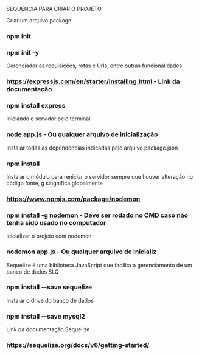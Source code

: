 SEQUENCIA PARA CRIAR O PROJETO

Criar um arquivo package
### npm init
### npm init -y

Gerenciador as requisições, rotas e Urls, entre outras funcionalidades
### https://expressjs.com/en/starter/installing.html - Link da documentação
### npm install express

Iniciando o servidor pelo terminal
### node app.js - Ou qualquer arquivo de inicialização

Instalar todas as dependencias indicadas pelo arquivo package.json
### npm install

Instalar o módulo para reniciar o servidor sempre que houver alteração no código fonte, g singnifica globalmente
### https://www.npmjs.com/package/nodemon
### npm install -g nodemon - Deve ser rodado no CMD caso não tenha sido usado no computador

Inicializar o projeto com nodemon
### nodemon app.js - Ou qualquer arquivo de inicializ

Sequelize é uma biblioteca JavaScript que facilita o gerenciamento de um banco de dados SLQ
### npm install --save sequelize

Instalar o drive do banco de dados
### npm install --save mysql2

Link da documentação Sequelize
### https://sequelize.org/docs/v6/getting-started/